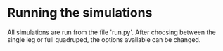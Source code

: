 # Running the simulations
All simulations are run from the file 'run.py'. After choosing between the single leg or full quadruped, the options available can be changed.
